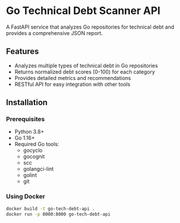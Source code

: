 # Go Technical Debt Scanner API

A FastAPI service that analyzes Go repositories for technical debt and provides a comprehensive JSON report.

## Features

- Analyzes multiple types of technical debt in Go repositories
- Returns normalized debt scores (0-100) for each category
- Provides detailed metrics and recommendations
- RESTful API for easy integration with other tools

## Installation

### Prerequisites

- Python 3.8+
- Go 1.16+
- Required Go tools:
  - gocyclo
  - gocognit
  - scc
  - golangci-lint
  - golint
  - git

### Using Docker

```bash
docker build -t go-tech-debt-api .
docker run -p 8000:8000 go-tech-debt-api